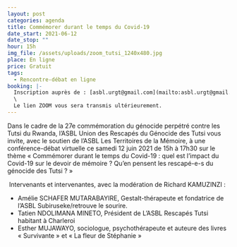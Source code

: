```yaml
---
layout: post
categories: agenda
title: Commémorer durant le temps du Covid-19
date_start: 2021-06-12
date_stop: ""
hour: 15h
img_file: /assets/uploads/zoom_tutsi_1240x480.jpg
place: En ligne
price: Gratuit
tags:
  - Rencontre-débat en ligne
booking: |-
  Inscription auprès de : [asbl.urgt@gmail.com](mailto:asbl.urgt@gmail.com)\
  \
  Le lien ZOOM vous sera transmis ultérieurement.
---
```

<!--StartFragment-->

Dans le cadre de la 27e commémoration du génocide perpétré contre les Tutsi du Rwanda, l’ASBL Union des Rescapés du Génocide des Tutsi vous invite, avec le soutien de l’ASBL Les Territoires de la Mémoire, à une conférence-débat virtuelle ce samedi 12 juin 2021 de 15h à 17h30 sur le thème « Commémorer durant le temps du Covid-19 : quel est l’impact du Covid-19 sur le devoir de mémoire ? Qu’en pensent les rescapé-e-s du génocide des Tutsi ? »

 Intervenants et intervenantes, avec la modération de Richard KAMUZINZI :

* Amélie SCHAFER MUTARABAYIRE, Gestalt-thérapeute et fondatrice de l’ASBL Subiruseke/retrouve le sourire.
* Tatien NDOLIMANA MINETO, Président de L’ASBL Rescapés Tutsi habitant à Charleroi
* Esther MUJAWAYO, sociologue, psychothérapeute et auteure des livres « Survivante » et « La fleur de Stéphanie »



<!--EndFragment-->